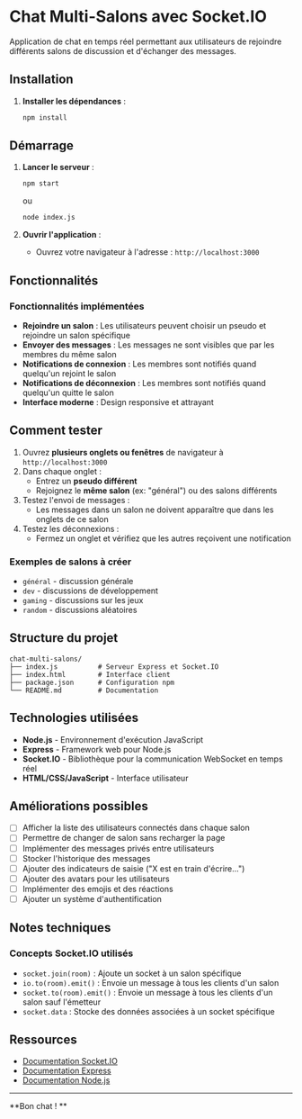 #  Chat Multi-Salons avec Socket.IO

Application de chat en temps réel permettant aux utilisateurs de rejoindre différents salons de discussion et d'échanger des messages.

##  Installation

1. **Installer les dépendances** :
   ```bash
   npm install
   ```

## Démarrage

1. **Lancer le serveur** :
   ```bash
   npm start
   ```
   ou
   ```bash
   node index.js
   ```

2. **Ouvrir l'application** :
   - Ouvrez votre navigateur à l'adresse : `http://localhost:3000`

##  Fonctionnalités

###  Fonctionnalités implémentées

- **Rejoindre un salon** : Les utilisateurs peuvent choisir un pseudo et rejoindre un salon spécifique
- **Envoyer des messages** : Les messages ne sont visibles que par les membres du même salon
- **Notifications de connexion** : Les membres sont notifiés quand quelqu'un rejoint le salon
- **Notifications de déconnexion** : Les membres sont notifiés quand quelqu'un quitte le salon
- **Interface moderne** : Design responsive et attrayant

## Comment tester

1. Ouvrez **plusieurs onglets ou fenêtres** de navigateur à `http://localhost:3000`
2. Dans chaque onglet :
   - Entrez un **pseudo différent**
   - Rejoignez le **même salon** (ex: "général") ou des salons différents
3. Testez l'envoi de messages :
   - Les messages dans un salon ne doivent apparaître que dans les onglets de ce salon
4. Testez les déconnexions :
   - Fermez un onglet et vérifiez que les autres reçoivent une notification

### Exemples de salons à créer

- `général` - discussion générale
- `dev` - discussions de développement
- `gaming` - discussions sur les jeux
- `random` - discussions aléatoires

##  Structure du projet

```
chat-multi-salons/
├── index.js          # Serveur Express et Socket.IO
├── index.html        # Interface client
├── package.json      # Configuration npm
└── README.md         # Documentation
```

## Technologies utilisées

- **Node.js** - Environnement d'exécution JavaScript
- **Express** - Framework web pour Node.js
- **Socket.IO** - Bibliothèque pour la communication WebSocket en temps réel
- **HTML/CSS/JavaScript** - Interface utilisateur

##  Améliorations possibles

- [ ] Afficher la liste des utilisateurs connectés dans chaque salon
- [ ] Permettre de changer de salon sans recharger la page
- [ ] Implémenter des messages privés entre utilisateurs
- [ ] Stocker l'historique des messages
- [ ] Ajouter des indicateurs de saisie ("X est en train d'écrire...")
- [ ] Ajouter des avatars pour les utilisateurs
- [ ] Implémenter des emojis et des réactions
- [ ] Ajouter un système d'authentification

## Notes techniques

### Concepts Socket.IO utilisés

- `socket.join(room)` : Ajoute un socket à un salon spécifique
- `io.to(room).emit()` : Envoie un message à tous les clients d'un salon
- `socket.to(room).emit()` : Envoie un message à tous les clients d'un salon sauf l'émetteur
- `socket.data` : Stocke des données associées à un socket spécifique

##  Ressources

- [Documentation Socket.IO](https://socket.io/docs/v4/)
- [Documentation Express](https://expressjs.com/)
- [Documentation Node.js](https://nodejs.org/docs/)

---

**Bon chat ! **

